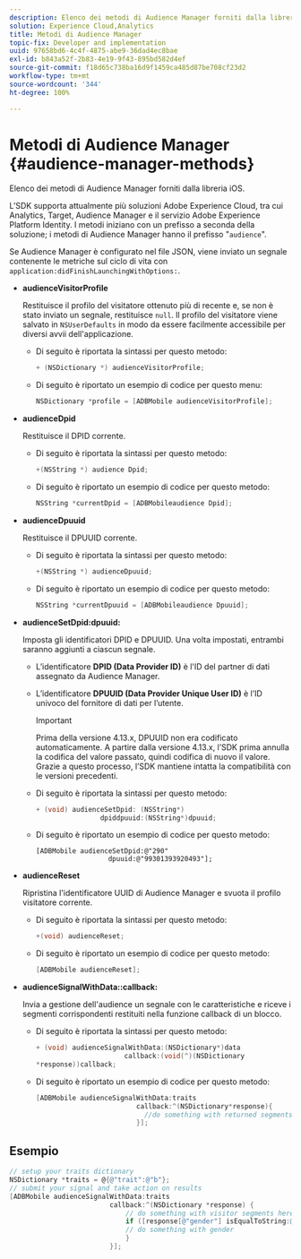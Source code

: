 ```yaml
---
description: Elenco dei metodi di Audience Manager forniti dalla libreria iOS.
solution: Experience Cloud,Analytics
title: Metodi di Audience Manager
topic-fix: Developer and implementation
uuid: 97658bd6-4c4f-4875-abe9-36dad4ec8bae
exl-id: b843a52f-2b83-4e19-9f43-895bd582d4ef
source-git-commit: f18d65c738ba16d9f1459ca485d87be708cf23d2
workflow-type: tm+mt
source-wordcount: '344'
ht-degree: 100%

---
```


# Metodi di Audience Manager {#audience-manager-methods}

Elenco dei metodi di Audience Manager forniti dalla libreria iOS.

L’SDK supporta attualmente più soluzioni Adobe Experience Cloud, tra cui Analytics, Target, Audience Manager e il servizio Adobe Experience Platform Identity. I metodi iniziano con un prefisso a seconda della soluzione; i metodi di Audience Manager hanno il prefisso &quot;`audience`&quot;.

Se Audience Manager è configurato nel file JSON, viene inviato un segnale contenente le metriche sul ciclo di vita con `application:didFinishLaunchingWithOptions:`.

* **audienceVisitorProfile**

   Restituisce il profilo del visitatore ottenuto più di recente e, se non è stato inviato un segnale, restituisce `null`. Il profilo del visitatore viene salvato in `NSUserDefaults` in modo da essere facilmente accessibile per diversi avvii dell&#39;applicazione.

   * Di seguito è riportata la sintassi per questo metodo:

      ```objective-c
      + (NSDictionary *) audienceVisitorProfile;
      ```

   * Di seguito è riportato un esempio di codice per questo menu:

      ```objective-c
      NSDictionary *profile = [ADBMobile audienceVisitorProfile]; 
      ```

* **audienceDpid**

   Restituisce il DPID corrente.

   * Di seguito è riportata la sintassi per questo metodo:

      ```objective-c
      +(NSString *) audience Dpid;
      ```

   * Di seguito è riportato un esempio di codice per questo metodo:

      ```objective-c
      NSString *currentDpid = [ADBMobileaudience Dpid]; 
      ```

* **audienceDpuuid**

   Restituisce il DPUUID corrente.

   * Di seguito è riportata la sintassi per questo metodo:

      ```objective-c
      +(NSString *) audienceDpuuid;
      ```

   * Di seguito è riportato un esempio di codice per questo metodo:

      ```objective-c
      NSString *currentDpuuid = [ADBMobileaudience Dpuuid]; 
      ```

* **audienceSetDpid:&#x200B;dpuuid:**

   Imposta gli identificatori DPID e DPUUID. Una volta impostati, entrambi saranno aggiunti a ciascun segnale.

   * L’identificatore **DPID (Data Provider ID)** è l&#39;ID del partner di dati assegnato da Audience Manager.
   * L’identificatore **DPUUID (Data Provider Unique User ID)** è l’ID univoco del fornitore di dati per l’utente.

      >[!IMPORTANT]
      >
      >Prima della versione 4.13.x, DPUUID non era codificato automaticamente. A partire dalla versione 4.13.x, l’SDK prima annulla la codifica del valore passato, quindi codifica di nuovo il valore. Grazie a questo processo, l’SDK mantiene intatta la compatibilità con le versioni precedenti.

   * Di seguito è riportata la sintassi per questo metodo:

      ```objective-c
      + (void) audienceSetDpid: (NSString*)   
                      dpiddpuuid:(NSString*)dpuuid;
      ```

   * Di seguito è riportato un esempio di codice per questo metodo:

      ```objective-
      [ADBMobile audienceSetDpid:@"290"
                        dpuuid:@"99301393920493"];
      ```

* **audienceReset**

   Ripristina l&#39;identificatore UUID di Audience Manager e svuota il profilo visitatore corrente.

   * Di seguito è riportata la sintassi per questo metodo:

      ```objective-c
      +(void) audienceReset;
      ```

   * Di seguito è riportato un esempio di codice per questo metodo:

      ```objective-c
      [ADBMobile audienceReset]; 
      ```

* **audienceSignalWithData::&#x200B;callback:**

   Invia a gestione dell&#39;audience un segnale con le caratteristiche e riceve i segmenti corrispondenti restituiti nella funzione callback di un blocco.

   * Di seguito è riportata la sintassi per questo metodo:

      ```objective-c
      + (void) audienceSignalWithData:(NSDictionary*)data
                            callback:(void(^)(NSDictionary
      *response))callback; 
      ```

   * Di seguito è riportato un esempio di codice per questo metodo:

      ```objective-c
      [ADBMobile audienceSignalWithData:traits
                               callback:^(NSDictionary*response){
                                 //do something with returned segments
                               }];
      ```

## Esempio

```objective-c
// setup your traits dictionary 
NSDictionary *traits = @{@"trait":@"b"}; 
// submit your signal and take action on results 
[ADBMobile audienceSignalWithData:traits  
                         callback:^(NSDictionary *response) { 
                             // do something with visitor segments here 
                             if ([response[@"gender"] isEqualToString:@"male"]) { 
                             // do something with gender  
                             } 
                         }];
```
